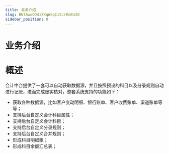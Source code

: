 ```yaml
---
title: 业务介绍
slug: BNlAwoOD4i7KqWkqIiScrEm8nZd
sidebar_position: 0
---
```



# 业务介绍

# <b>概述</b>

会计中台提供了一套可以自动获取数据源，并且按照预设的科目以及分录规则自动进行记账，进而完成账实核对，整套系统支持的功能如下：

- 获取各种数据源，比如客户变动明细、银行账单、客户收费账单、渠道账单等等；
- 支持后台自定义会计科目属性；
- 支持后台自定义会计科目；
- 支持后台自定义分录规则；
- 支持后台自定义合并规则；
- 形成科目明细账；
- 形成科目余额汇总表；

